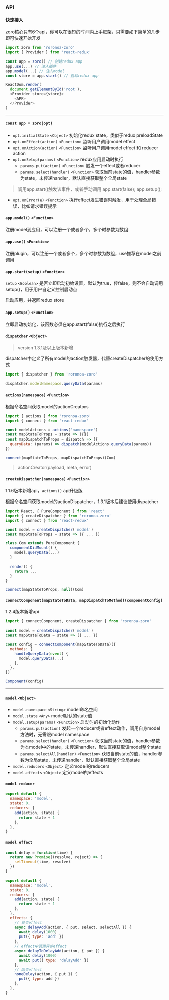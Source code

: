 ### API

#### 快速接入

zoro核心只有6个api，你可以在很短的时间内上手框架，只需要如下简单的几步即可快速开始开发

```js
import zoro from 'roronoa-zoro'
import { Provider } from 'react-redux'

const app = zoro() // 创建redux app
app.use(...) // 注入插件
app.model(...) // 注入model
const store = app.start() // 启动redux app

ReactDom.render(
  document.getElementById('root'),
  <Provider store={store}>
    <APP>
  </Provider>
)
```

---

#### `const app = zoro(opt)`

* `opt.initialState` `<Object>` 初始化redux state，类似于redux preloadState
* `opt.onEffect(action)` `<Function>` 监听用户调用model effect
* `opt.onAction(action)` `<Function>` 监听用户调用model effect 和 reducer action
* `opt.onSetup(params)` `<Function>` redux应用启动时执行
  * `params.put(action)` `<Function>` 触发一个effect或者reducer
  * `params.select(handler)` `<Function>` 获取当前state的值，handler参数为state，未传递handler，默认直接获取整个全局state
> 调用app.start()触发该事件，或者手动调用
app.start(false);
app.setup();
* `opt.onError(e)` `<Function>` 执行effect发生错误时触发，用于处理全局错误，比如请求错误提示

#### `app.model()` `<Function>`

注册model到应用，可以注册一个或者多个，多个时参数为数组

#### `app.use()` `<Function>`

注册plugin，可以注册一个或者多个，多个时参数为数组，use推荐在model之前调用

#### `app.start(setup)` `<Function>`

`setup` `<Boolean>` 是否立即启动初始设置，默认为true，传false，则不会自动调用setup()，用于用户自定义控制启动点

启动应用，并返回redux store

#### `app.setup()` `<Function>`

立即启动初始化，该函数必须在app.start(false)执行之后执行

#### `dispatcher` `<Object>`
> version 1.3.1及以上版本新增

dispatcher中定义了所有model的action触发器，代替createDispatcher的使用方式
```js
import { dispatcher } from 'roronoa-zoro'

dispatcher.modelNamespace.queryData(params)
```

#### `actions(namespace)` `<Function>`

根据命名空间获取model的actionCreators
```js
import { actions } from 'roronoa-zoro'
import { connect } from 'react-redux'

const modelActions = actions('namespace')
const mapStateToProps = state => ({})
const mapDispatchToProps = dispatch => ({
  queryData: (params) => dispatch(modelActions.queryData(params))
})

connect(mapStateToProps, mapDispatchToProps)(Com)
```

> actionCreator(payload, meta, error)

#### `createDispatcher(namespace)` `<Function>`

1.1.6版本新增api，`actions()` api升级版

根据命名空间获取model的actionDispatcher，1.3.1版本后建议使用dispatcher

```js
import React, { PureComponent } from 'react'
import { createDispatcher } from 'roronoa-zoro'
import { connect } from 'react-redux'

const model = createDispatcher('model')
const mapStateToProps = state => ({ ... })

class Com extends PureComponent {
  componentDidMount() {
    model.queryData(...)
  }

  render() {
    return ...
  }
}

connect(mapStateToProps, null)(Com)
```

#### `connectComponent(mapStateToData, mapDispatchToMethod)(componentConfig)`

1.2.4版本新增api

```js
import { connectComponent, createDispatcher } from 'roronoa-zoro'

const model = createDispatcher('model')
const mapStateToData = state => ({ ... })

const config = connectComponent(mapStateToData)({
  methods: {
    handleQueryData(event) {
      model.queryData(...)
    },
  },
})

Component(config)

```

---

#### `model` `<Object>`

* `model.namespace` `<String>` model命名空间
* `model.state` `<Any>` model默认的state值
* `model.setup(params)` `<Function>` 启动时的初始化动作
  * `params.put(action)` 发起一个reducer或者effect动作，调用自身model方法时，无需跟model namespace
  * `params.select(handler)` `<Function>` 获取当前state的值，handler参数为本model中的state，未传递handler，默认直接获取该model整个state
  * `params.selectAll(handler)` `<Function>` 获取当前state的值，handler参数为全局state，未传递handler，默认直接获取整个全局state
* `model.reducers` `<Object>` 定义model的reducers
* `model.effects` `<Object>` 定义model的effects

#### `model reducer`

```js
export default {
  namespace: 'model',
  state: 0,
  reducers: {
    add(action, state) {
      return state + 1
    },
  },
}
```

#### `model effect`

```js
const delay = function(time) {
  return new Promise((resolve, reject) => {
    setTimeout(time, resolve)
  })
}

export default {
  namespace: 'model',
  state: 0,
  reducers: {
    add(action, state) {
      return state + 1
    },
  },
  effects: {
    // 异步effect
    async delayAdd(action, { put, select, selectAll }) {
      await delay(1000)
      put({ type: 'add' })
    },
    // effect中调用异步effect
    async delayToDelayAdd(action, { put }) {
      await delay(1000)
      await put({ type: 'delayAdd' })
    },
    // 同步effect
    noneDelay(action, { put }) {
      put({ type: add })
    },
  },
}
```
